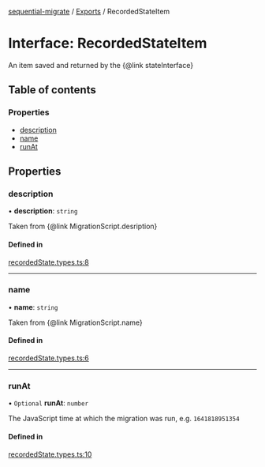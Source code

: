[sequential-migrate](../README.md) / [Exports](../modules.md) / RecordedStateItem

# Interface: RecordedStateItem

An item saved and returned by the {@link stateInterface}

## Table of contents

### Properties

- [description](RecordedStateItem.md#description)
- [name](RecordedStateItem.md#name)
- [runAt](RecordedStateItem.md#runat)

## Properties

### description

• **description**: `string`

Taken from {@link MigrationScript.desription}

#### Defined in

[recordedState.types.ts:8](https://github.com/Ivo-Evans/sequential-migrate/blob/a268585/src/types/recordedState.types.ts#L8)

___

### name

• **name**: `string`

Taken from {@link MigrationScript.name}

#### Defined in

[recordedState.types.ts:6](https://github.com/Ivo-Evans/sequential-migrate/blob/a268585/src/types/recordedState.types.ts#L6)

___

### runAt

• `Optional` **runAt**: `number`

The JavaScript time at which the migration was run, e.g. `1641818951354`

#### Defined in

[recordedState.types.ts:10](https://github.com/Ivo-Evans/sequential-migrate/blob/a268585/src/types/recordedState.types.ts#L10)
